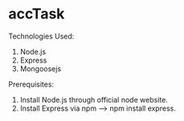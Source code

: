 # accTask

Technologies Used:
1. Node.js
2. Express
3. Mongoosejs

Prerequisites:
1. Install Node.js through official node website.
2. Install Express via npm --> npm install express.

